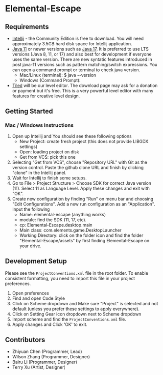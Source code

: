 # Elemental-Escape

## Requirements
- [Intellij](https://www.jetbrains.com/idea/) - the Community Edition is free to download. You will need approximately 3.5GB hard disk space for Intellij application.
- [Java 11](https://www.oracle.com/java/technologies/javase/jdk11-archive-downloads.html) or newer versions such as [Java 17](https://www.oracle.com/java/technologies/downloads/#java17). It is preferred to use LTS versions (Java 8, 11, or 17) and also best for development if everyone uses the same version. There are new syntatic features introduced in post java-11 versions such as pattern matching/switch expressions. You can open a command prompt or terminal to check java version.
    - Mac/Linux (terminal): $ java --version
    - Windows (Command Prompt): 
- [Tiled](https://thorbjorn.itch.io/tiled) will be our level editor. The download page may ask for a donation or payment but it's free. This is a very powerful level editor with many features for creative level design.

## Getting Started

### Mac / Windows Instructions

1. Open up Intellij and You should see these following options
    - New Project: create fresh project (this does not provide LIBGDX settings)
    - Open: loading project on disk
    - Get from VCS: pick this one
2. Selecting "Get from VCS", choose "Repository URL" with Git as the version control. Paste the github clone URL and finish by clicking "clone" in the Intellij panel.
3. Wait for Intellij to finish some setups.
4. Go to File > Project Structure > Choose SDK for correct Java version (11). Select 11 as Language Level. Apply these changes and exit with "OK".
5. Create new configuration by finding "Run" on menu bar and choosing "Edit Configurations". Add a new run configuration as an "Application". Input the following
    - Name: elemental-escape (anything works)
    - module: find the SDK (11, 17, etc).
    - cp: Elemental-Escape.desktop.main
    - Main class: com.elements.game.DesktopLauncher
    - Working Directory: click on the folder icon and find the folder "Elemental-Escape/assets" by first finding Elemental-Escape on your drive.

## Development Setup
Please see the `ProjectConventions.xml` file in the root folder. To enable consistent formatting,
you need to import this file in your project preferences.
1. Open preferences
2. Find and open Code Style
3. Click on Scheme dropdown and Make sure "Project" is selected and not default (unless you 
   prefer these settings to apply everywhere).
4. Click on Setting Gear icon dropdown next to Scheme dropdown
5. Import scheme and find the `ProjectConventions.xml` file.
6. Apply changes and Click 'OK' to exit.

## Contributors
- Zhiyuan Chen (Programmer, Lead)
- Wilson Zhang (Programmer, Designer)
- Bairu Li (Programmer, Designer)
- Terry Xu (Artist, Designer)
